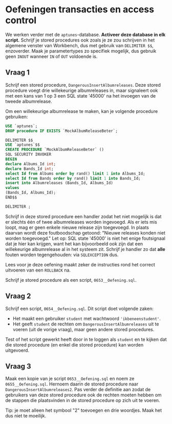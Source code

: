 # Oefeningen transacties en access control

We werken verder met de `aptunes`-database. **Activeer deze database in elk script.** Schrijf je stored procedures ook zoals je ze zou schrijven in het algemene venster van Workbench, dus met gebruik van `DELIMITER $$`, enzoverder. Maak je parametertypes zo specifiek mogelijk, dus gebruik geen `INOUT` wanneer `IN` of `OUT` voldoende is.

## Vraag 1

Schrijf een stored procedure, `DangerousInsertAlbumreleases`. Deze stored procedure voegt drie willekeurige albumreleases in, maar signaleert ook met een kans van 1 op 3 een SQL state '45000' na het invoegen van de tweede albumrelease.

Om een willekeurige albumrelease te maken, kan je volgende procedure gebruiken:

```sql
USE `aptunes`;
DROP procedure IF EXISTS `MockAlbumReleaseBeter`;

DELIMITER $$
USE `aptunes`$$
CREATE PROCEDURE `MockAlbumReleaseBeter` ()
SQL SECURITY INVOKER
BEGIN
declare Albums_Id int;
declare Bands_Id int;
select Id from Albums order by rand() limit 1 into Albums_Id;
select Id from Bands order by rand() limit 1 into Bands_Id;
insert into Albumreleases (Bands_Id, Albums_Id)
values
(Bands_Id, Albums_Id);
END$$

DELIMITER ;


```

Schrijf in deze stored procedure een handler zodat het niet mogelijk is dat er slechts één of twee albumreleases worden ingevoegd. Als er iets mis loopt, mag er geen enkele nieuwe release zijn toegevoegd. In plaats daarvan wordt deze foutboodschap getoond: "Nieuwe releases konden niet worden toegevoegd." Let op: SQL state '45000' is niet het enige foutsignaal dat je hier kan krijgen, want het kan bijvoorbeeld ook zijn dat een willekeurige albumrelease al in het systeem zit. Schrijf je handler zo dat **alle** fouten worden tegengehouden: via `SQLEXCEPTION` dus.

Lees voor je deze oefening maakt zeker de instructies rond het correct uitvoeren van een `ROLLBACK` na.

Schrijf je stored procedure als een script, `0653__Oefening.sql`.

## Vraag 2

Schrijf een script, `0654__Oefening.sql`. Dit script doet volgende zaken:

* Het maakt een gebruiker `student` met wachtwoord `'ikbeneenstudent'`.
* Het geeft `student` de rechten om `DangerousInsertAlbumreleases` uit te voeren (uit de vorige vraag), maar geen andere stored procedures.

Test of het script gewerkt heeft door in te loggen als `student` en te kijken dat die stored procedure (en enkel die stored procedure) kan worden uitgevoerd.

## Vraag 3

Maak een kopie van je script `0653__Oefening.sql` en noem ze `0655__Oefening.sql`. Hernoem daarin de stored procedure naar `DangerousInsertAlbumreleases2`. Pas verder de definitie aan zodat de gebruikers van deze stored procedure ook de rechten moeten hebben om de stappen die plaatsvinden in de stored procedure op zich uit te voeren.

Tip: je moet alleen het symbool "2" toevoegen en drie woordjes. Maak het dus niet te moeilijk.
